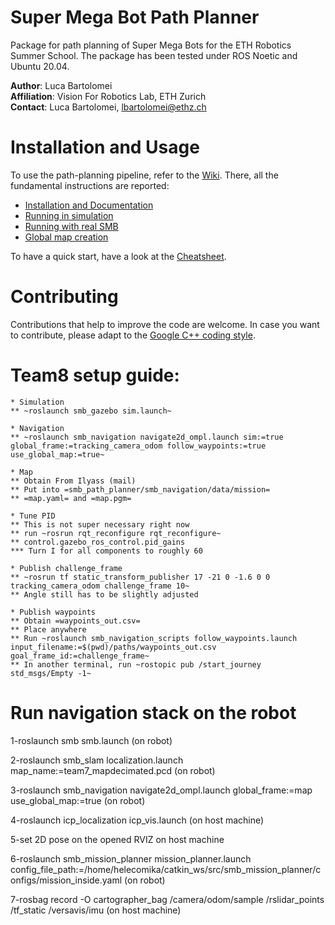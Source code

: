# Super Mega Bot Path Planner

Package for path planning of Super Mega Bots for the ETH Robotics Summer School. 
The package has been tested under ROS Noetic and Ubuntu 20.04.

__Author__: Luca Bartolomei  
__Affiliation__: Vision For Robotics Lab, ETH Zurich  
__Contact__: Luca Bartolomei, lbartolomei@ethz.ch  

# Installation and Usage
To use the path-planning pipeline, refer to the [Wiki](https://github.com/VIS4ROB-lab/smb_path_planner/wiki). There, all the fundamental instructions are reported:
* [Installation and Documentation](https://github.com/VIS4ROB-lab/smb_path_planner/wiki/Installation-and-Documentation)
* [Running in simulation](https://github.com/VIS4ROB-lab/smb_path_planner/wiki/Running-in-simulation)
* [Running with real SMB](https://github.com/VIS4ROB-lab/smb_path_planner/wiki/Running-with-real-SMB)
* [Global map creation](https://github.com/VIS4ROB-lab/smb_path_planner/wiki/Global-map-creation)

To have a quick start, have a look at the [Cheatsheet](https://github.com/VIS4ROB-lab/smb_path_planner/wiki/Cheatsheet).

# Contributing
Contributions that help to improve the code are welcome. In case you want to contribute, please adapt to the [Google C++ coding style](https://google.github.io/styleguide/cppguide.html).

# Team8 setup guide:

```
* Simulation
** ~roslaunch smb_gazebo sim.launch~

* Navigation
** ~roslaunch smb_navigation navigate2d_ompl.launch sim:=true global_frame:=tracking_camera_odom follow_waypoints:=true use_global_map:=true~

* Map
** Obtain From Ilyass (mail)
** Put into =smb_path_planner/smb_navigation/data/mission=
** =map.yaml= and =map.pgm=

* Tune PID
** This is not super necessary right now
** run ~rosrun rqt_reconfigure rqt_reconfigure~
** control.gazebo_ros_control.pid_gains
*** Turn I for all components to roughly 60

* Publish challenge_frame
** ~rosrun tf static_transform_publisher 17 -21 0 -1.6 0 0 tracking_camera_odom challenge_frame 10~
** Angle still has to be slightly adjusted

* Publish waypoints
** Obtain =waypoints_out.csv=
** Place anywhere
** Run ~roslaunch smb_navigation_scripts follow_waypoints.launch input_filename:=$(pwd)/paths/waypoints_out.csv goal_frame_id:=challenge_frame~
** In another terminal, run ~rostopic pub /start_journey std_msgs/Empty -1~
```

# Run navigation stack on the robot

1-roslaunch smb smb.launch (on robot)

2-roslaunch smb_slam localization.launch map_name:=team7_mapdecimated.pcd (on robot)

3-roslaunch smb_navigation navigate2d_ompl.launch global_frame:=map use_global_map:=true (on robot)

4-roslaunch icp_localization icp_vis.launch (on host machine)

5-set 2D pose on the opened RVIZ on host machine

6-roslaunch smb_mission_planner mission_planner.launch config_file_path:=/home/helecomika/catkin_ws/src/smb_mission_planner/configs/mission_inside.yaml (on robot)

7-rosbag record -O cartographer_bag /camera/odom/sample /rslidar_points /tf_static /versavis/imu (on host machine)
